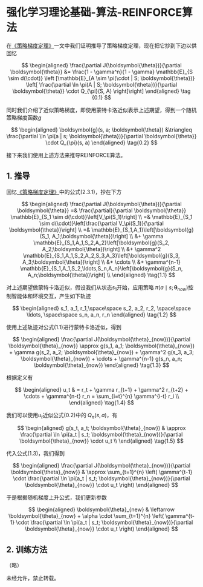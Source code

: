 # 强化学习理论基础-算法-REINFORCE算法


在[《策略梯度定理》](https://xinyukhan.github.io/2025/08/12/强化学习理论基础(2)定理(3)策略梯度定理.html)一文中我们证明推导了策略梯度定理，现在把它抄到下边以供回忆


<div class="math">

$$
\begin{aligned}
  \frac{\partial J(\boldsymbol{\theta})}{\partial \boldsymbol{\theta}} &= \frac{1 - \gamma^n}{1 - \gamma} \mathbb{E}_{S \sim d(\cdot)} \left [\mathbb{E}_{A \sim \pi(\cdot | S; \boldsymbol{\theta})} \left[ \frac{\partial \ln \pi(A | S; \boldsymbol{\theta})}{\partial \boldsymbol{\theta}} \cdot Q_{\pi}(S, A) \right]\right]
\end{aligned} \tag {0.1}
$$

</div>

同时我们介绍了近似策略梯度，即使用蒙特卡洛近似表示上述期望，得到一个随机策略梯度函数$g$

<div class="math">

$$
\begin{aligned}
   \boldsymbol{g}(s, a; \boldsymbol{\theta}) &\triangleq \frac{\partial \ln \pi(a | s; \boldsymbol{\theta})}{\partial \boldsymbol{\theta}} \cdot Q_{\pi}(s, a)
\end{aligned} \tag{0.2}
$$

</div>


接下来我们使用上述方法来推导REINFORCE算法。

## 1. 推导

回忆[《策略梯度定理》](https://xinyukhan.github.io/2025/08/12/强化学习理论基础(2)定理(3)策略梯度定理.html)中的公式(2.3.1)，抄在下方

<div class="math">

$$
\begin{aligned}
\frac{\partial J(\boldsymbol{\theta})}{\partial \boldsymbol{\theta}} =& \frac{\partial}{\partial \boldsymbol{\theta}} \mathbb{E}_{S_1 \sim d(\cdot)}\left[V_\pi(S_1)\right] \\
=& \mathbb{E}_{S_1 \sim d(\cdot)}\left[\frac{\partial V_\pi(S_1)}{\partial \boldsymbol{\theta}}\right] \\
=& \mathbb{E}_{S_1,A_1}\left[\boldsymbol{g}(S_1, A_1;\boldsymbol{\theta})\right] \\
 &+ \gamma \mathbb{E}_{S_1,A_1,S_2,A_2}\left[\boldsymbol{g}(S_2, A_2;\boldsymbol{\theta})\right] \\
 &+ \gamma^2 \mathbb{E}_{S_1,A_1,S_2,A_2,S_3,A_3}\left[\boldsymbol{g}(S_3, A_3;\boldsymbol{\theta})\right] \\
 &+ \cdots \\
 &+ \gamma^{n-1} \mathbb{E}_{S_1,A_1,S_2,\ldots,S_n,A_n}\left[\boldsymbol{g}(S_n, A_n;\boldsymbol{\theta})\right] \\
\end{aligned} \tag{1.1}
$$

</div>

对上述期望做蒙特卡洛近似，假设我们从状态$s_1$开始，应用策略 $\pi(a \mid s; \boldsymbol{\theta}_{now})$控制智能体和环境交互，产生如下轨迹

<div class="math">

$$
\begin{aligned}
s_1, a_1, r_1,\space\space s_2, a_2, r_2, \space\space \ldots, \space\space s_n, a_n, r_n
\end{aligned} \tag{1.2}
$$

</div>

使用上述轨迹对公式(1.1)进行蒙特卡洛近似，得到

<div class="math">

$$
\begin{aligned}
\frac{\partial J(\boldsymbol{\theta}_{now})}{\partial \boldsymbol{\theta}_{now}} \approx g(s_1, a_1; \boldsymbol{\theta}_{now}) + \gamma g(s_2, a_2; \boldsymbol{\theta}_{now}) + \gamma^2 g(s_3, a_3; \boldsymbol{\theta}_{now}) + \cdots + \gamma^{n-1} g(s_n, a_n; \boldsymbol{\theta}_{now})
\end{aligned} \tag{1.3}
$$

</div>

根据定义有

<div class="math">

$$
\begin{aligned}
u_t & = r_t + \gamma r_{t+1} + \gamma^2 r_{t+2} + \cdots + \gamma^{n-t} r_n = \sum_{i=t}^{n} \gamma^{i-t} r_i \\
\end{aligned} \tag{1.4}
$$

</div>

我们可以使用$u_t$近似公式(0.2)中的 $Q_{\pi}(s, a)$，有

<div class="math">

$$
\begin{aligned}
g(s_t, a_t; \boldsymbol{\theta}_{now}) & \approx \frac{\partial \ln \pi(a_t | s_t; \boldsymbol{\theta}_{now})}{\partial \boldsymbol{\theta}_{now}} \cdot u_t \\
\end{aligned} \tag{1.5}
$$

</div>

代入公式(1.3)，我们得到

<div class="math">

$$
\begin{aligned}
\frac{\partial J(\boldsymbol{\theta}_{now})}{\partial \boldsymbol{\theta}_{now}} & \approx \sum_{t=1}^{n} \left( \gamma^{t-1} \cdot \frac{\partial \ln \pi(a_t | s_t; \boldsymbol{\theta}_{now})}{\partial \boldsymbol{\theta}_{now}} \cdot u_t \right)
\end{aligned}
$$

</div>

于是根据随机梯度上升公式，我们更新参数

<div class="math">

$$
\begin{aligned}
\boldsymbol{\theta}_{new} & \leftarrow \boldsymbol{\theta}_{now} + \alpha \cdot \sum_{t=1}^{n} \left( \gamma^{t-1} \cdot \frac{\partial \ln \pi(a_t | s_t; \boldsymbol{\theta}_{now})}{\partial \boldsymbol{\theta}_{now}} \cdot u_t \right)
\end{aligned}
$$

</div>

## 2. 训练方法

（略）

未经允许，禁止转载。
